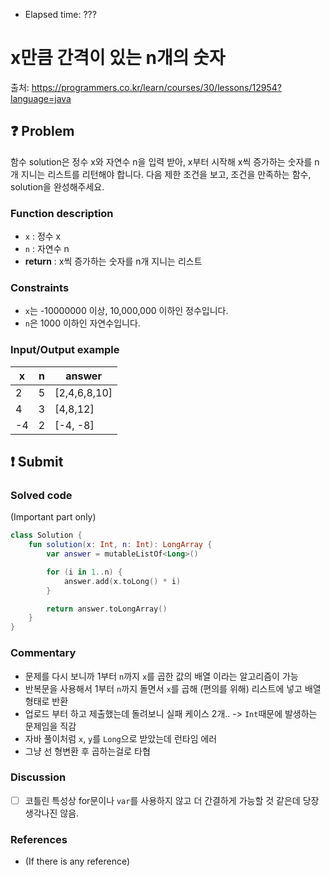 - Elapsed time: ???

# x만큼 간격이 있는 n개의 숫자
출처: https://programmers.co.kr/learn/courses/30/lessons/12954?language=java

## :question: Problem
함수 solution은 정수 x와 자연수 n을 입력 받아, x부터 시작해 x씩 증가하는 숫자를 n개 지니는 리스트를 리턴해야 합니다. 다음 제한 조건을 보고, 조건을 만족하는 함수, solution을 완성해주세요.

### Function description
- `x` : 정수 x
- `n` : 자연수 n
- __return__ : x씩 증가하는 숫자를 n개 지니는 리스트

### Constraints
- `x`는 -10000000 이상, 10,000,000 이하인 정수입니다.
- `n`은 1000 이하인 자연수입니다.

### Input/Output example
| x   | n   | answer       |
| --- | --- | ------------ |
| 2   | 5   | [2,4,6,8,10] |
| 4   | 3   | [4,8,12]     |
| -4  | 2   | [-4, -8]     |

## :exclamation: Submit
### Solved code
(Important part only)
``` kotlin
class Solution {
    fun solution(x: Int, n: Int): LongArray {
        var answer = mutableListOf<Long>()

        for (i in 1..n) {
            answer.add(x.toLong() * i)
        }

        return answer.toLongArray()
    }
}
```

### Commentary
- 문제를 다시 보니까 1부터 `n`까지 `x`를 곱한 값의 배열 이라는 알고리즘이 가능
- 반복문을 사용해서 1부터 `n`까지 돌면서 `x`를 곱해 (편의를 위해) 리스트에 넣고 배열 형태로 반환
- 업로드 부터 하고 제출했는데 돌려보니 실패 케이스 2개.. -> `Int`때문에 발생하는 문제임을 직감
- 자바 풀이처럼 `x`, `y`를 `Long`으로 받았는데 런타임 에러
- 그냥 선 형변환 후 곱하는걸로 타협

### Discussion
- [ ] 코틀린 특성상 for문이나 `var`를 사용하지 않고 더 간결하게 가능할 것 같은데 당장 생각나진 않음.

### References
- (If there is any reference)